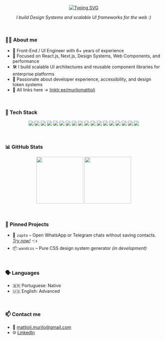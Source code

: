 <div align="center">

[![Typing SVG](https://readme-typing-svg.demolab.com?font=Fira+Code&weight=600&letterSpacing=&duration=2500&pause=5000&color=4AE168&center=true&vCenter=true&width=435&lines=Hello!++I'm+Murilo+%F0%9F%91%8B)](https://git.io/typing-svg)
</div>
<p align="center"><i>I build Design Systems and scalable UI frameworks for the web :)</i></p>

&nbsp;

### 👨‍💻 About me

- 💼 Front-End / UI Engineer with 6+ years of experience  
- 🚀 Focused on React.js, Next.js, Design Systems, Web Components, and performance  
- 🛠️ I build scalable UI architectures and reusable component libraries for enterprise platforms  
- 🎯 Passionate about developer experience, accessibility, and design token systems  
- 📎 All links here → [linktr.ee/murilomattioli](https://linktr.ee/murilomattioli)

&nbsp;

### 🧠 Tech Stack

<div align="center">

  <!-- Core Front-End -->
  <img src="https://img.shields.io/badge/React-20232A?style=flat-square&logo=react&logoColor=61DAFB" />
  <img src="https://img.shields.io/badge/Next.js-000000?style=flat-square&logo=nextdotjs&logoColor=white" />
  <img src="https://img.shields.io/badge/Stencil.js-2B2E4A?style=flat-square&logo=stencil&logoColor=white" />
  <img src="https://img.shields.io/badge/Web%20Components-FFA500?style=flat-square&logo=webcomponents.org&logoColor=white" />
  <img src="https://img.shields.io/badge/TypeScript-3178C6?style=flat-square&logo=typescript&logoColor=white" />
  <img src="https://img.shields.io/badge/JavaScript-F7DF1E?style=flat-square&logo=javascript&logoColor=black" />
  <img src="https://img.shields.io/badge/Redux-593D88?style=flat-square&logo=redux&logoColor=white" />
  <img src="https://img.shields.io/badge/Zustand-000000?style=flat-square&logo=Zustand&logoColor=white" />

  <!-- Styling -->
  <img src="https://img.shields.io/badge/TailwindCSS-38B2AC?style=flat-square&logo=tailwind-css&logoColor=white" />
  <img src="https://img.shields.io/badge/Styled--Components-DB7093?style=flat-square&logo=styled-components&logoColor=white" />
  <img src="https://img.shields.io/badge/CSS--Variables-2965f1?style=flat-square&logo=css3&logoColor=white" />

  <!-- UI & DX -->
  <img src="https://img.shields.io/badge/Storybook-FF4785?style=flat-square&logo=storybook&logoColor=white" />
  <img src="https://img.shields.io/badge/Figma-F24E1E?style=flat-square&logo=figma&logoColor=white" />

  <!-- Testing -->
  <img src="https://img.shields.io/badge/Jest-C21325?style=flat-square&logo=jest&logoColor=white" />
  <img src="https://img.shields.io/badge/Testing%20Library-E33332?style=flat-square&logo=testing-library&logoColor=white" />
  <img src="https://img.shields.io/badge/Puppeteer-40B5A4?style=flat-square&logo=puppeteer&logoColor=white" />

  <!-- CI/CD & Infra -->
  <img src="https://img.shields.io/badge/Azure_DevOps-0078D7?style=flat-square&logo=azure-devops&logoColor=white" />
  <img src="https://img.shields.io/badge/Firebase-FFCA28?style=flat-square&logo=firebase&logoColor=black" />
</div>

&nbsp;

### 📊 GitHub Stats

<p align="center">
  <img src="https://github-readme-stats.vercel.app/api?username=murilomattioli&show_icons=true&theme=dark&hide_title=true" height="150" />
  <img src="https://github-readme-stats.vercel.app/api/top-langs/?username=murilomattioli&layout=compact&theme=dark" height="150" />
</p>

&nbsp;

### 📌 Pinned Projects

- 💬 `zapto` – Open WhatsApp or Telegram chats without saving contacts. [_Try now!_](https://zapto.vercel.app) 👈  
- 📦 `wandcss` – Pure CSS design system generator _(in development)_

&nbsp;

### 🗣 Languages

- 🇧🇷 Portuguese: Native  
- 🇺🇸 English: Advanced

&nbsp;

### 📫 Contact me

- 💌 [mattioli.murilo@gmail.com](mailto:mattioli.murilo@gmail.com)  
- 🌐 [LinkedIn](https://linkedin.com/in/mrlmttl)
